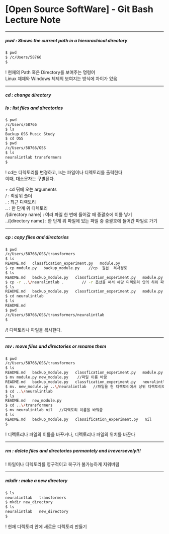 # [Open Source SoftWare] - Git Bash Lecture Note    

---



##### **pwd : Shows the current path in a hierarachical directory**
    
```sh
$ pwd
$ /c/Users/58766
$
```
   
\! 현재의 Path 혹은 Directory를 보여주는 명령어    
   Linux 체제와 Windows 체제의 보여지는 방식에 차이가 있음   
     
     
 ---
 
     
##### **cd : change directory**  
##### **ls : list files and directories**       
     
```sh
$ pwd
/c/Users/58766
$ ls
Backup OSS Music Study
$ cd OSS
$ pwd
/c/Users/58766/OSS
$ ls
neuralintlab transformers   
$
```
      
\! cd는 디렉토리를 변경하고, ls는 파일이나 디렉토리를 출력한다  
   이때, 대소문자는 구별된다.   
       
\+ cd 뒤에 오는 arguments   
\/ : 최상위 폴더    
. : 최근 디렉토리    
.. : 한 단계 위 디렉토리     
\/\[directory name\] :  여러 파일 한 번에 들어갈 때 중괄호에 이름 넣기     
..\/[directory name] : 한 단계 위 파일에 있는 파일 중 중괄호에 들어간 파일로 가기    


---

##### **cp : copy files and directories**      


```sh
$ pwd
/c/Users/58766/OSS/transformers
$ ls
README.md   classfication_experiment.py   module.py
$ cp module.py   backup_module.py    //cp  원본  복사경로
$ ls
README.md   backup_module.py   classfication_experiment.py   module.py    //파일 복사 됨
$ cp -r ..\/neuralintlab .        // -r 옵션을 써서 해당 디렉토리 안의 하위 파일도 복사하라는 의미 상위 디렉토리를 현재 디렉토리에 복사하는 코드
$ ls
README.md   backup_module.py   classfication_experiment.py   module.py   neuralintlab
$ cd neuralintlab
$ ls
README.md
$ pwd
/c/Users/58766/OSS/transformers/neuralintlab
$
```
    
    
/! 디렉토리나 파일을 복사한다.
    
   
   

---

##### **mv : move files and directories or rename them**    
   
   
```sh
$ pwd
/c/Users/58766/OSS/transformers
$ ls
README.md   backup_module.py   classfication_experiment.py   module.py   neuralintlab
$ mv module.py new_module.py    //파일 이름 바꿈
README.md   backup_module.py   classfication_experiment.py   neuralintlab   new_module.py   //module.py가 사라지고 new_module.py가 생김
$ mv. new_module.py ..\/neuralintlab   //파일을 현 디렉토리에서 상위 디렉토리로 옮김
$ cd ..\/neuralintlab
$ ls
README.md   new_module.py   
$ cd ..\/transformers
$ mv neuralintlab nil   //디렉토리 이름을 바꿔줌
$ ls
README.md   backup_module.py   classification_experiment.py   nil
$
```
    
       
\! 디렉토리나 파일의 이름을 바꾸거나, 디렉토리나 파일의 위치를 바꾼다
   
   
---  
         
##### **rm : delete files and directories permantely and irreversevely!!!**   
    
\! 파일이나 디렉토리를 영구적이고 복구가 불가능하게 지워버림    
    
        
---
    
##### **mkdir : make a new directory**    
        
```sh
$ ls
neuralintlab   transformers   
$ mkdir new_directory
$ ls
neuralintlab   new_directory
$
```
     
\! 현재 디렉토리 안에 새로운 디렉토리 만들기




